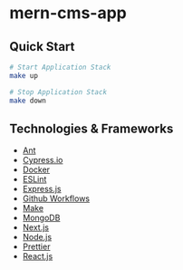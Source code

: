 # mern-cms-app

## Quick Start

```sh
# Start Application Stack
make up

# Stop Application Stack
make down
```

## Technologies & Frameworks

- [Ant](https://ant.design)
- [Cypress.io](https://docs.cypress.io/)
- [Docker](https://www.docker.com/)
- [ESLint](https://eslint.org/)
- [Express.js](https://expressjs.com/)
- [Github Workflows](https://docs.github.com/en/actions/using-workflows/workflow-syntax-for-github-actions)
- [Make](https://www.gnu.org/software/make/)
- [MongoDB](https://www.mongodb.com/)
- [Next.js](https://nextjs.org)
- [Node.js](https://nodejs.org)
- [Prettier](https://prettier.io/)
- [React.js](https://reactjs.org/)
